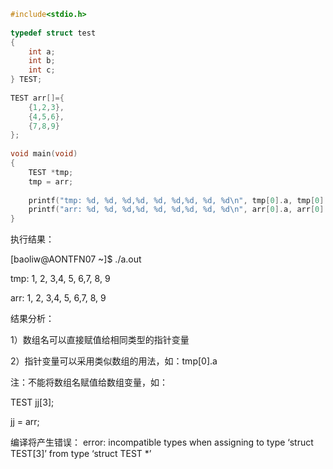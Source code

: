 ```c
#include<stdio.h>
 
typedef struct test
{
    int a;
    int b;
    int c;
} TEST;
 
TEST arr[]={
    {1,2,3},
    {4,5,6},
    {7,8,9}
};
 
void main(void)
{
    TEST *tmp;
    tmp = arr;
 
    printf("tmp: %d, %d, %d,%d, %d, %d,%d, %d, %d\n", tmp[0].a, tmp[0].b, tmp[0].c, tmp[1].a, tmp[1].b, tmp[1].c, tmp[2].a, tmp[2].b, tmp[2].c);
    printf("arr: %d, %d, %d,%d, %d, %d,%d, %d, %d\n", arr[0].a, arr[0].b, arr[0].c, arr[1].a, arr[1].b, arr[1].c, arr[2].a, arr[2].b, arr[2].c);
}
```

执行结果：

[baoliw@AONTFN07 ~]$ ./a.out

tmp: 1, 2, 3,4, 5, 6,7, 8, 9

arr: 1, 2, 3,4, 5, 6,7, 8, 9

 

结果分析：

1）数组名可以直接赋值给相同类型的指针变量

2）指针变量可以采用类似数组的用法，如：tmp[0].a

 

注：不能将数组名赋值给数组变量，如：

TEST jj[3];

jj = arr;

编译将产生错误： error: incompatible types when assigning to type ‘struct TEST[3]’ from type ‘struct TEST *’
